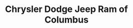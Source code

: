 ---
title: "Chrysler Dodge Jeep Ram of Columbus"
url: /columbus/chrysler-dodge-jeep-ram-of-columbus/
shop: car
---